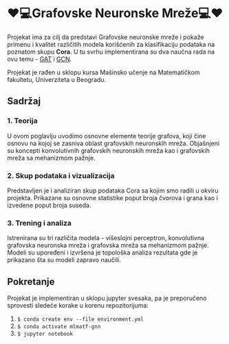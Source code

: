 # :heart::computer:Grafovske Neuronske Mreže:computer::heart:

Projekat ima za cilj da predstavi Grafovske neuronske mreže i pokaže primenu i kvalitet različitih modela korišćenih za klasifikaciju podataka na poznatom skupu **Cora**. U tu svrhu implementirana su dva naučna rada na ovu temu - [GAT](https://arxiv.org/abs/1710.10903) i [GCN](https://arxiv.org/abs/1609.02907).

Projekat je rađen u sklopu kursa Mašinsko učenje na Matematičkom fakultetu, Univerziteta u Beogradu.

## Sadržaj

### 1. Teorija

U ovom poglavlju uvodimo osnovne elemente teorije grafova, koji čine osnovu na kojoj se zasniva oblast grafovskih neuronskih mreža. Objašnjeni su koncepti konvolutivnih grafovskih neuronskih mreža kao i grafovskih mreža sa mehanizmom pažnje.

### 2. Skup podataka i vizualizacija

Predstavljen je i analiziran skup podataka Cora sa kojim smo radili u okviru projekta. Prikazane su osnovne statistike poput broja čvorova i grana kao i izvedene poput broja suseda.

### 3. Trening i analiza

Istrenirana su tri različita modela - višeslojni perceptron, konvolutivna grafovska neuronska mreža i grafovska mreža sa mehanizmom pažnje. Modeli su upoređeni i izvršena je topološka analiza rezultata gde je prikazano šta su modeli zapravo naučili.

## Pokretanje
Projekat je implementiran u sklopu jupyter svesaka, pa je preporučeno sprovesti sledeće korake u korenu repozitorijuma:

1. `$ conda create env --file environment.yml`
2. `$ conda activate mlmatf-gnn`
3. `$ jupyter notebook`